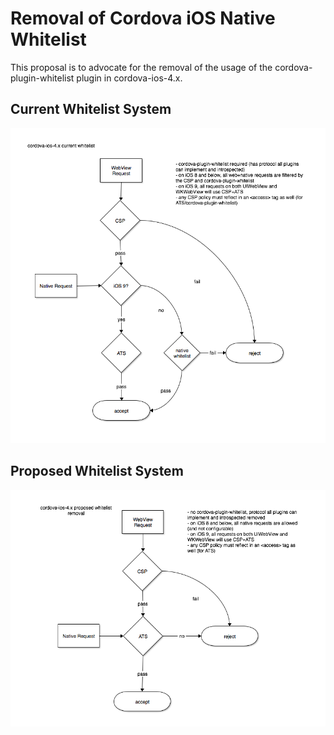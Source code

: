# Removal of Cordova iOS Native Whitelist

This proposal is to advocate for the removal of the usage of the cordova-plugin-whitelist plugin in cordova-ios-4.x.

## Current Whitelist System

![current cordova-ios-4 whitelist](images/ios-whitelist-removal/cordova-ios-4-whitelist-current.png)

## Proposed Whitelist System

![proposed cordova-ios-4 whitelist](images/ios-whitelist-removal/cordova-ios-4-whitelist-proposed.png)
